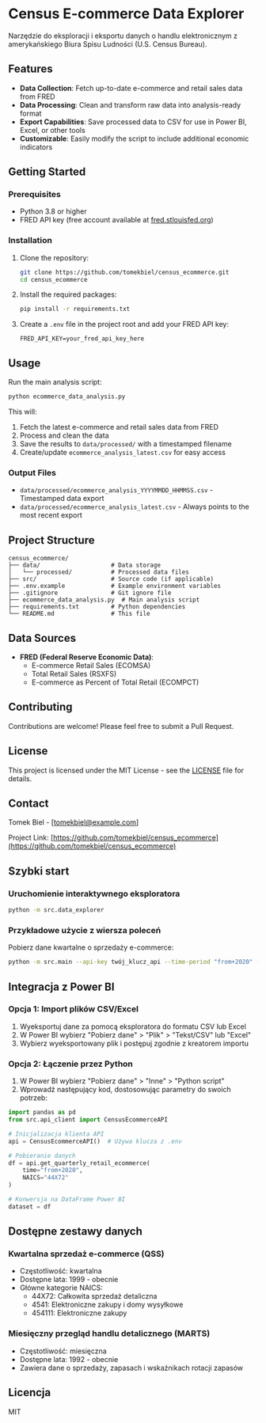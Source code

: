 # Census E-commerce Data Explorer

Narzędzie do eksploracji i eksportu danych o handlu elektronicznym z amerykańskiego Biura Spisu Ludności (U.S. Census Bureau).

## Features

- **Data Collection**: Fetch up-to-date e-commerce and retail sales data from FRED
- **Data Processing**: Clean and transform raw data into analysis-ready format
- **Export Capabilities**: Save processed data to CSV for use in Power BI, Excel, or other tools
- **Customizable**: Easily modify the script to include additional economic indicators

## Getting Started

### Prerequisites

- Python 3.8 or higher
- FRED API key (free account available at [fred.stlouisfed.org](https://fred.stlouisfed.org))

### Installation

1. Clone the repository:
   ```bash
   git clone https://github.com/tomekbiel/census_ecommerce.git
   cd census_ecommerce
   ```

2. Install the required packages:
   ```bash
   pip install -r requirements.txt
   ```

3. Create a `.env` file in the project root and add your FRED API key:
   ```
   FRED_API_KEY=your_fred_api_key_here
   ```

## Usage

Run the main analysis script:
```bash
python ecommerce_data_analysis.py
```

This will:
1. Fetch the latest e-commerce and retail sales data from FRED
2. Process and clean the data
3. Save the results to `data/processed/` with a timestamped filename
4. Create/update `ecommerce_analysis_latest.csv` for easy access

### Output Files
- `data/processed/ecommerce_analysis_YYYYMMDD_HHMMSS.csv` - Timestamped data export
- `data/processed/ecommerce_analysis_latest.csv` - Always points to the most recent export

## Project Structure

```
census_ecommerce/
├── data/                    # Data storage
│   └── processed/           # Processed data files
├── src/                     # Source code (if applicable)
├── .env.example             # Example environment variables
├── .gitignore               # Git ignore file
├── ecommerce_data_analysis.py  # Main analysis script
├── requirements.txt         # Python dependencies
└── README.md                # This file
```

## Data Sources

- **FRED (Federal Reserve Economic Data)**: 
  - E-commerce Retail Sales (ECOMSA)
  - Total Retail Sales (RSXFS)
  - E-commerce as Percent of Total Retail (ECOMPCT)

## Contributing

Contributions are welcome! Please feel free to submit a Pull Request.

## License

This project is licensed under the MIT License - see the [LICENSE](LICENSE) file for details.

## Contact

Tomek Biel - [tomekbiel@example.com]

Project Link: [https://github.com/tomekbiel/census_ecommerce](https://github.com/tomekbiel/census_ecommerce)

## Szybki start

### Uruchomienie interaktywnego eksploratora

```bash
python -m src.data_explorer
```

### Przykładowe użycie z wiersza poleceń

Pobierz dane kwartalne o sprzedaży e-commerce:

```bash
python -m src.main --api-key twój_klucz_api --time-period "from+2020" --naics 44X72 --clean --plot-timeseries --format csv
```

## Integracja z Power BI

### Opcja 1: Import plików CSV/Excel
1. Wyeksportuj dane za pomocą eksploratora do formatu CSV lub Excel
2. W Power BI wybierz "Pobierz dane" > "Plik" > "Tekst/CSV" lub "Excel"
3. Wybierz wyeksportowany plik i postępuj zgodnie z kreatorem importu

### Opcja 2: Łączenie przez Python
1. W Power BI wybierz "Pobierz dane" > "Inne" > "Python script"
2. Wprowadź następujący kod, dostosowując parametry do swoich potrzeb:

```python
import pandas as pd
from src.api_client import CensusEcommerceAPI

# Inicjalizacja klienta API
api = CensusEcommerceAPI()  # Używa klucza z .env

# Pobieranie danych
df = api.get_quarterly_retail_ecommerce(
    time="from+2020",
    NAICS="44X72"
)

# Konwersja na DataFrame Power BI
dataset = df
```

## Dostępne zestawy danych

### Kwartalna sprzedaż e-commerce (QSS)
- Częstotliwość: kwartalna
- Dostępne lata: 1999 - obecnie
- Główne kategorie NAICS:
  - 44X72: Całkowita sprzedaż detaliczna
  - 4541: Elektroniczne zakupy i domy wysyłkowe
  - 454111: Elektroniczne zakupy

### Miesięczny przegląd handlu detalicznego (MARTS)
- Częstotliwość: miesięczna
- Dostępne lata: 1992 - obecnie
- Zawiera dane o sprzedaży, zapasach i wskaźnikach rotacji zapasów

## Licencja

MIT
